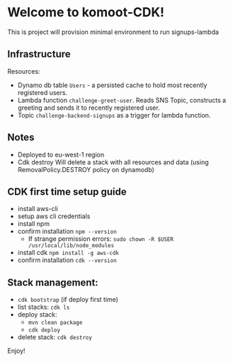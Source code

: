 # Welcome to komoot-CDK!
This is project will provision minimal environment to run signups-lambda

## Infrastructure
Resources:
* Dynamo db table `Users` - a persisted cache to hold most recently registered users.
* Lambda function `challenge-greet-user`. Reads SNS Topic, constructs a greeting and sends it to recently registered user.
* Topic `challenge-backend-signups` as a trigger for lambda function.

## Notes 
* Deployed to eu-west-1 region
* Cdk destroy Will delete a stack with all resources and data (using RemovalPolicy.DESTROY policy on dynamodb)

## CDK first time setup guide
* install aws-cli
* setup aws cli credentials
* install npm
* confirm installation `npm --version`
    * If strange permission errors: `sudo chown -R $USER /usr/local/lib/node_modules`
* install cdk `npm install -g aws-cdk`
* confirm installation `cdk --version`

## Stack management:
* `cdk bootstrap` (if deploy first time)
* list stacks: `cdk ls`
* deploy stack:
    * `mvn clean package`
	* `cdk deploy`
* delete stack: `cdk destroy`

Enjoy!
